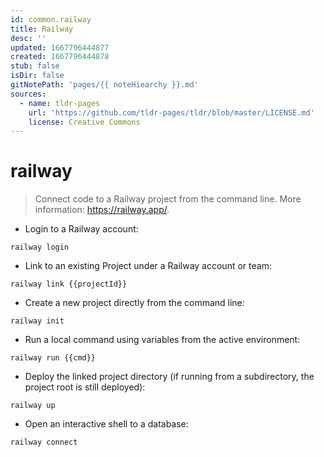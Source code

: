 ```yaml
---
id: common.railway
title: Railway
desc: ''
updated: 1667796444877
created: 1667796444878
stub: false
isDir: false
gitNotePath: 'pages/{{ noteHiearchy }}.md'
sources:
  - name: tldr-pages
    url: 'https://github.com/tldr-pages/tldr/blob/master/LICENSE.md'
    license: Creative Commons
---
```

# railway

> Connect code to a Railway project from the command line.
> More information: <https://railway.app/>.

- Login to a Railway account:

`railway login`

- Link to an existing Project under a Railway account or team:

`railway link {{projectId}}`

- Create a new project directly from the command line:

`railway init`

- Run a local command using variables from the active environment:

`railway run {{cmd}}`

- Deploy the linked project directory (if running from a subdirectory, the project root is still deployed):

`railway up`

- Open an interactive shell to a database:

`railway connect`

